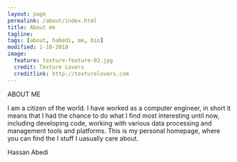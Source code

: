 ```yaml
---
layout: page
permalink: /about/index.html
title: About me
tagline:
tags: [about, habedi, me, bio]
modified: 1-10-2018
image:
  feature: texture-feature-02.jpg
  credit: Texture Lovers
  creditlink: http://texturelovers.com
---
```


ABOUT ME

I am a citizen of the world. I have worked as a computer engineer, in short it means that I had the chance to do what I find most interesting until now, including developing code, working with various data processing and management tools and platforms. This is my personal homepage, where you can find the I stuff I uasually care about.

Hassan Abedi


